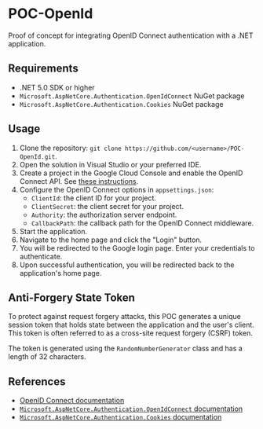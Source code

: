 POC-OpenId
==========

Proof of concept for integrating OpenID Connect authentication with a .NET application.

Requirements
------------

-   .NET 5.0 SDK or higher
-   `Microsoft.AspNetCore.Authentication.OpenIdConnect` NuGet package
-   `Microsoft.AspNetCore.Authentication.Cookies` NuGet package

Usage
-----

1.  Clone the repository: `git clone https://github.com/<username>/POC-OpenId.git`.
2.  Open the solution in Visual Studio or your preferred IDE.
3.  Create a project in the Google Cloud Console and enable the OpenID Connect API. See [these instructions](https://developers.google.com/identity/protocols/oauth2/openid-connect#appsetup).
4.  Configure the OpenID Connect options in `appsettings.json`:
    -   `ClientId`: the client ID for your project.
    -   `ClientSecret`: the client secret for your project.
    -   `Authority`: the authorization server endpoint.
    -   `CallbackPath`: the callback path for the OpenID Connect middleware.
5.  Start the application.
6.  Navigate to the home page and click the "Login" button.
7.  You will be redirected to the Google login page. Enter your credentials to authenticate.
8.  Upon successful authentication, you will be redirected back to the application's home page.

Anti-Forgery State Token
------------------------

To protect against request forgery attacks, this POC generates a unique session token that holds state between the application and the user's client. This token is often referred to as a cross-site request forgery (CSRF) token.

The token is generated using the `RandomNumberGenerator` class and has a length of 32 characters.

References
----------

-   [OpenID Connect documentation](https://developers.google.com/identity/protocols/oauth2/openid-connect)
-   [`Microsoft.AspNetCore.Authentication.OpenIdConnect` documentation](https://docs.microsoft.com/en-us/aspnet/core/security/authentication/openid-connect?view=aspnetcore-5.0)
-   [`Microsoft.AspNetCore.Authentication.Cookies` documentation](https://docs.microsoft.com/en-us/aspnet/core/security/authentication/cookie?view=aspnetcore-5.0)

